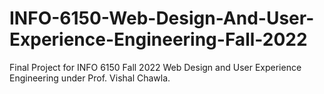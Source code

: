 # INFO-6150-Web-Design-And-User-Experience-Engineering-Fall-2022
Final Project for INFO 6150 Fall 2022 Web Design and User Experience Engineering under Prof. Vishal Chawla.
